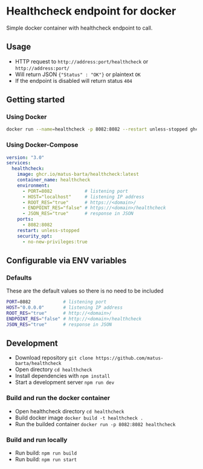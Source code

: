 
# Healthcheck endpoint for docker

Simple docker container with healthcheck endpoint to call.

## Usage

- HTTP request to `http://address:port/healthcheck` or `http://address:port/`
- Will return JSON `{"Status" : "OK"}` or plaintext `OK`
- If the endpoint is disabled will return status `404`

## Getting started

### Using Docker

```bash
docker run --name=healthcheck -p 8082:8082 --restart unless-stopped ghcr.io/matus-barta/healthcheck:latest
```

### Using Docker-Compose

```yaml
version: "3.0"
services:
  healthcheck:
    image: ghcr.io/matus-barta/healthcheck:latest
    container_name: healthcheck
    environment:
      - PORT=8082            # listening port
      - HOST="localhost"     # listening IP address
      - ROOT_RES="true"      # https://<domain>/
      - ENDPOINT_RES="false" # https://<domain>/healthcheck
      - JSON_RES="true"      # response in JSON
    ports:
      - 8082:8082
    restart: unless-stopped
    security_opt:
      - no-new-privileges:true
```

## Configurable via ENV variables

### Defaults

These are the default values so there is no need to be included

```bash
PORT=8082            # listening port
HOST="0.0.0.0"       # listening IP address
ROOT_RES="true"      # http://<domain>/
ENDPOINT_RES="false" # http://<domain>/healthcheck
JSON_RES="true"      # response in JSON
```

## Development

- Download repository `git clone https://github.com/matus-barta/healthcheck`
- Open directory `cd healthcheck`
- Install dependencies with `npm install`
- Start a development server `npm run dev`

### Build and run the docker container

- Open healthcheck directory `cd healthcheck`
- Build docker image `docker build -t healthcheck .`
- Run the builded container `docker run -p 8082:8082 healthcheck`

### Build and run locally

- Run build: `npm run build`
- Run build: `npm run start`
